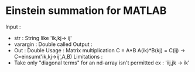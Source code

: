 # Einstein summation for MATLAB
Input :
  - str : String like 'ik,kj-> ij'
  - varargin : Double called
Output :
  - Out : Double
Usage :
Matrix multiplication C = A*B
A(ik)*B(kj) = C(ij) -> C=einsum('ik,kj->ij',A,B)
Limitations :
- Take only "diagonal terms" for an nd-array isn't permitted
      ex : 'iij,jk -> ik'
